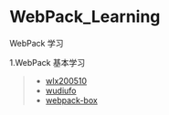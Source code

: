 # WebPack_Learning

WebPack 学习

1.WebPack 基本学习

> - [wlx200510](https://github.com/wlx200510/webpack4.x-learn)
> - [wudiufo](https://github.com/wudiufo/WebPack4-study)
> - [webpack-box](https://github.com/luoxue-victor/webpack-box)
